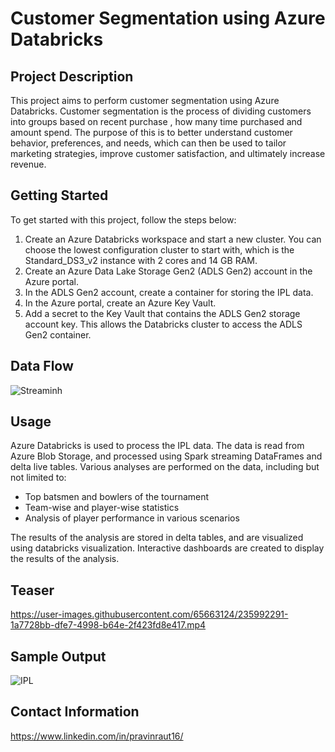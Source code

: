 # Customer Segmentation using Azure Databricks

## Project Description

This project aims to perform customer segmentation using Azure Databricks. Customer segmentation is the process of dividing customers into groups based on recent purchase , how many time purchased and amount spend. The purpose of this is to better understand customer behavior, preferences, and needs, which can then be used to tailor marketing strategies, improve customer satisfaction, and ultimately increase revenue.

## Getting Started

To get started with this project, follow the steps below:

1. Create an Azure Databricks workspace and start a new cluster. You can choose the lowest configuration cluster to start with, which is the Standard_DS3_v2 instance with 2 cores and 14 GB RAM.
2. Create an Azure Data Lake Storage Gen2 (ADLS Gen2) account in the Azure portal.
3. In the ADLS Gen2 account, create a container for storing the IPL data.
4. In the Azure portal, create an Azure Key Vault.
5. Add a secret to the Key Vault that contains the ADLS Gen2 storage account key. This allows the Databricks cluster to access the ADLS Gen2 container.


## Data Flow
![Streaminh](https://user-images.githubusercontent.com/65663124/236552871-4da9e836-f551-4ae2-b509-138efb2bea4a.png)




## Usage

Azure Databricks is used to process the IPL data. The data is read from Azure Blob Storage, and processed using Spark streaming DataFrames and delta live tables. Various analyses are performed on the data, including but not limited to:

- Top batsmen and bowlers of the tournament
- Team-wise and player-wise statistics
- Analysis of player performance in various scenarios

The results of the analysis are stored in delta tables, and are visualized using databricks visualization. Interactive dashboards are created to display the results of the analysis.

## Teaser

https://user-images.githubusercontent.com/65663124/235992291-1a7728bb-dfe7-4998-b64e-2f423fd8e417.mp4

## Sample Output
![IPL](https://user-images.githubusercontent.com/65663124/236008312-88d732c0-33fc-48f6-8b47-567b4c04af68.png)



## Contact Information
https://www.linkedin.com/in/pravinraut16/

